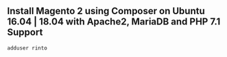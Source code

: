 ##  Install Magento 2 using Composer on Ubuntu 16.04 | 18.04 with Apache2, MariaDB and PHP 7.1 Support

```
adduser rinto
```


